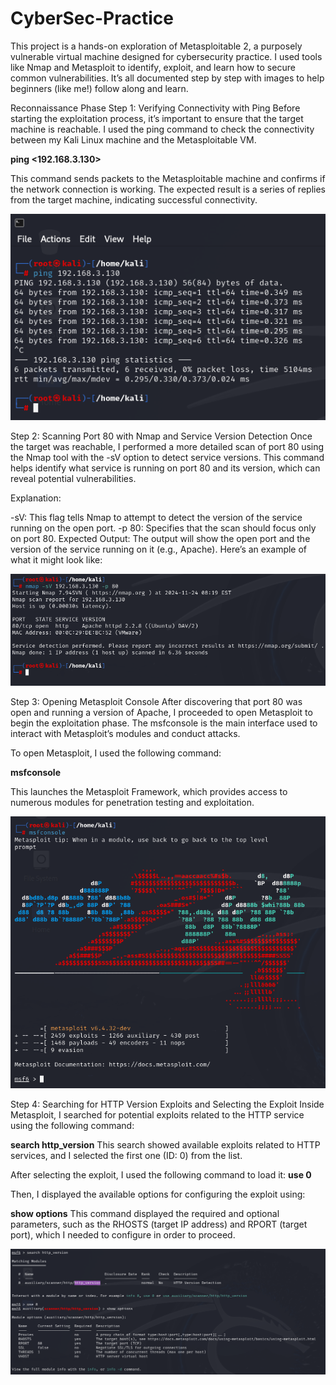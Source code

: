 # CyberSec-Practice
This project is a hands-on exploration of Metasploitable 2, a purposely vulnerable virtual machine designed for cybersecurity practice. I used tools like Nmap and Metasploit to identify, exploit, and learn how to secure common vulnerabilities. It’s all documented step by step with images to help beginners (like me!) follow along and learn.

Reconnaissance Phase
Step 1: Verifying Connectivity with Ping
Before starting the exploitation process, it’s important to ensure that the target machine is reachable. I used the ping command to check the connectivity between my Kali Linux machine and the Metasploitable VM.

**ping <192.168.3.130>**

This command sends packets to the Metasploitable machine and confirms if the network connection is working. The expected result is a series of replies from the target machine, indicating successful connectivity.


![ping results](https://github.com/Cyb3rCairo/CyberSec-Practice/blob/main/pentest-images/1.%20ping-scan.png)

Step 2: Scanning Port 80 with Nmap and Service Version Detection
Once the target was reachable, I performed a more detailed scan of port 80 using the Nmap tool with the -sV option to detect service versions. This command helps identify what service is running on port 80 and its version, which can reveal potential vulnerabilities.

Explanation:

-sV: This flag tells Nmap to attempt to detect the version of the service running on the open port.
-p 80: Specifies that the scan should focus only on port 80.
Expected Output: The output will show the open port and the version of the service running on it (e.g., Apache). Here’s an example of what it might look like:


![ping results](https://github.com/Cyb3rCairo/CyberSec-Practice/blob/main/pentest-images/2.%20nmap-portscan.png)

Step 3: Opening Metasploit Console
After discovering that port 80 was open and running a version of Apache, I proceeded to open Metasploit to begin the exploitation phase. The msfconsole is the main interface used to interact with Metasploit’s modules and conduct attacks.

To open Metasploit, I used the following command:

**msfconsole**

This launches the Metasploit Framework, which provides access to numerous modules for penetration testing and exploitation.


![ping results](https://github.com/Cyb3rCairo/CyberSec-Practice/blob/main/pentest-images/3.%20metasploit.png)

Step 4: Searching for HTTP Version Exploits and Selecting the Exploit
Inside Metasploit, I searched for potential exploits related to the HTTP service using the following command:

**search http_version**
This search showed available exploits related to HTTP services, and I selected the first one (ID: 0) from the list.

After selecting the exploit, I used the following command to load it:
**use 0**

Then, I displayed the available options for configuring the exploit using:

**show options**
This command displayed the required and optional parameters, such as the RHOSTS (target IP address) and RPORT (target port), which I needed to configure in order to proceed.

![ping results](https://github.com/Cyb3rCairo/CyberSec-Practice/blob/main/pentest-images/4.%20metasploit1.png)


